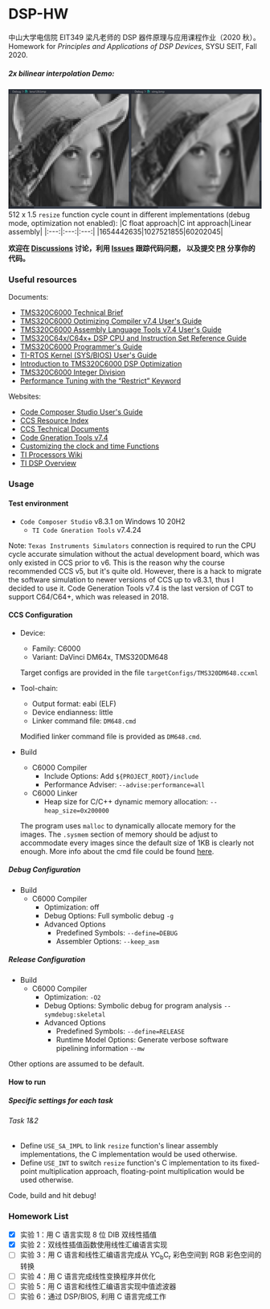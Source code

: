 # DSP-HW

中山大学电信院 EIT349 梁凡老师的 DSP 器件原理与应用课程作业（2020 秋）。  
Homework for _Principles and Applications of DSP Devices_, SYSU SEIT, Fall 2020.

##### 2x bilinear interpolation Demo:

![Demo](res/demo.jpg)
512 x 1.5 `resize` function cycle count in different implementations (debug mode, optimization not enabled):
|C float approach|C int approach|Linear assembly|
|:---:|:---:|:---:|
|1654442635|1027521855|60202045|

**欢迎在 [Discussions](https://github.com/atlanswer/DSP-HW/discussions) 讨论，利用 [Issues](https://github.com/atlanswer/DSP-HW/issues) 跟踪代码问题， 以及提交 [PR](https://github.com/atlanswer/DSP-HW/pulls) 分享你的代码。**

### Useful resources

Documents:

- [TMS320C6000 Technical Brief](https://www.ti.com/lit/ug/spru197d/spru197d.pdf)
- [TMS320C6000 Optimizing Compiler v7.4 User's Guide](https://www.ti.com/lit/pdf/spru187)
- [TMS320C6000 Assembly Language Tools v7.4 User's Guide](https://www.ti.com/lit/pdf/spru186)
- [TMS320C64x/C64x+ DSP CPU and Instruction Set Reference Guide](https://www.ti.com/lit/pdf/spru732)
- [TMS320C6000 Programmer's Guide](https://www.ti.com/lit/ug/spru198k)
- [TI-RTOS Kernel (SYS/BIOS) User's Guide](https://www.ti.com/lit/pdf/spruex3)
- [Introduction to TMS320C6000 DSP Optimization](https://www.ti.com/lit/an/sprabf2/sprabf2.pdf)
- [TMS320C6000 Integer Division](https://www.ti.com/lit/an/spra707/spra707.pdf)
- [Performance Tuning with the “Restrict” Keyword](https://processors.wiki.ti.com/images/f/ff/Bartley=Wiki_1.1=Performance_Tuning_with_the_RESTRICT_Keyword.pdf)

Websites:
- [Code Composer Studio User's Guide](https://software-dl.ti.com/ccs/esd/documents/users_guide/index.html)
- [CCS Resource Index](https://www.ti.com/tool/CCSTUDIO)
- [CCS Technical Documents](https://software-dl.ti.com/ccs/esd/documents/ccs_documentation-overview.html)
- [Code Gneration Tools v7.4](https://www.ti.com/tool/download/C6000-CGT-7-4)
- [Customizing the clock and time Functions](https://processors.wiki.ti.com/index.php/Customizing_the_clock_and_time_Functions)
- [TI Processors Wiki](https://processors.wiki.ti.com/)
- [TI DSP Overview](https://www.ti.com/processors/digital-signal-processors/overview.html)

### Usage

#### Test environment

- `Code Composer Studio` v8.3.1 on Windows 10 20H2
    - `TI Code Gneration Tools` v7.4.24

Note: `Texas Instruments Simulators` connection is required to run the CPU cycle accurate simulation without the actual development board, which was only existed in CCS prior to v6. This is the reason why the course recommended CCS v5, but it's quite old. However, there is a hack to migrate the software simulation to newer versions of CCS up to v8.3.1, thus I decided to use it. Code Generation Tools v7.4 is the last version of CGT to support C64/C64+, which was released in 2018.

#### CCS Configuration

- Device:
    - Family: C6000
    - Variant: DaVinci DM64x, TMS320DM648

    Target configs are provided in the file `targetConfigs/TMS320DM648.ccxml`

- Tool-chain:
    - Output format: eabi (ELF)
    - Device endianness: little
    - Linker command file: `DM648.cmd`

    Modified linker command file is provided as `DM648.cmd`.

- Build
    - C6000 Compiler
        - Include Options: Add `${PROJECT_ROOT}/include`
        - Performance Adviser: `--advise:performance=all`
    - C6000 Linker
        - Heap size for C/C++ dynamic memory allocation: `--heap_size=0x200000`

    The program uses `malloc` to dynamically allocate memory for the images. The `.sysmem` section of memory should be adjust to accommodate every images since the default size of 1KB is clearly not enough. More info about the cmd file could be found [here](https://software-dl.ti.com/ccs/esd/documents/sdto_cgt_Linker-Command-File-Primer.html).

##### Debug Configuration 

- Build
    - C6000 Compiler
        - Optimization: off
        - Debug Options: Full symbolic debug `-g`
        - Advanced Options
            - Predefined Symbols: `--define=DEBUG`
            - Assembler Options: `--keep_asm`

##### Release Configuration

- Build
    - C6000 Compiler
        - Optimization: `-O2`
        - Debug Options: Symbolic debug for program analysis `--symdebug:skeletal`
        - Advanced Options
            - Predefined Symbols: `--define=RELEASE`
            - Runtime Model Options: Generate verbose software pipelining information `--mw`

Other options are assumed to be default.

#### How to run

##### Specific settings for each task

###### Task 1&2

- Define `USE_SA_IMPL` to link `resize` function's linear assembly implementations, the C implementation would be used otherwise.
- Define `USE_INT` to switch `resize` function's C implementation to its fixed-point multiplication approach, floating-point multiplication would be used otherwise.

Code, build and hit debug!

### Homework List

- [x] 实验 1：用 C 语言实现 8 位 DIB 双线性插值
- [x] 实验 2：双线性插值函数使用线性汇编语言实现
- [ ] 实验 3：用 C 语言和线性汇编语言完成从 YC<sub>b</sub>C<sub>r</sub> 彩色空间到 RGB 彩色空间的转换
- [ ] 实验 4：用 C 语言完成线性变换程序并优化
- [ ] 实验 5：用 C 语言和线性汇编语言实现中值滤波器
- [ ] 实验 6：通过 DSP/BIOS, 利用 C 语言完成工作
